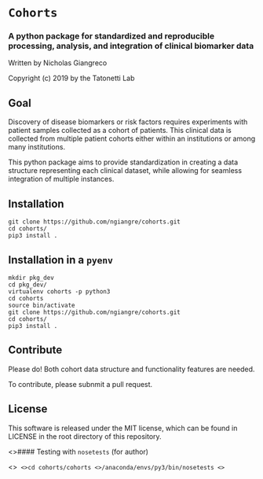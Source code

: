 # `Cohorts`

### A python package for standardized and reproducible processing, analysis, and integration of clinical biomarker data

Written by Nicholas Giangreco

Copyright (c) 2019 by the Tatonetti Lab

## Goal

Discovery of disease biomarkers or risk factors requires experiments with patient samples collected as a cohort of patients. This clinical data is collected from multiple patient cohorts either within an institutions or among many institutions. 

This python package aims to provide standardization in creating a data structure representing each clinical dataset, while allowing for seamless integration of multiple instances.


## Installation

```
git clone https://github.com/ngiangre/cohorts.git
cd cohorts/
pip3 install .
```

## Installation in a `pyenv`

```
mkdir pkg_dev
cd pkg_dev/
virtualenv cohorts -p python3
cd cohorts
source bin/activate
git clone https://github.com/ngiangre/cohorts.git
cd cohorts/
pip3 install .
```


## Contribute

Please do! Both cohort data structure and functionality features are needed. 

To contribute, please subnmit a pull request.

## License

This software is released under the MIT license, which can be found in LICENSE in the root directory of this repository.

<>#### Testing with `nosetests` (for author)

<>```
<>cd cohorts/cohorts
<>/anaconda/envs/py3/bin/nosetests
<>```
